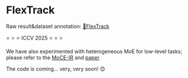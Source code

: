 # FlexTrack
Raw result&dataset annotation: [🤗FlexTrack](https://huggingface.co/datasets/taryya/RGBX-Missing) 


:star: :star: :star: ICCV 2025 :star: :star: :star:





We have also experimented with heterogeneous MoE for low-level tasks; please refer to the [MoCE-IR](https://github.com/eduardzamfir/MoCE-IR) and [paper](https://arxiv.org/abs/2411.18466).


The code is coming... very, very soon! 😊
